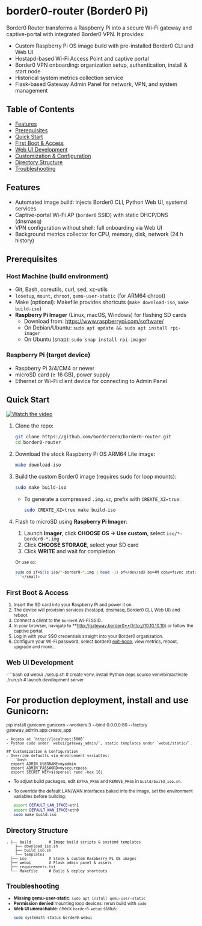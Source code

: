 # border0-router (Border0 Pi)

Border0 Router transforms a Raspberry Pi into a secure Wi-Fi gateway and captive-portal with integrated Border0 VPN. It provides:
  - Custom Raspberry Pi OS image build with pre-installed Border0 CLI and Web UI
  - Hostapd-based Wi-Fi Access Point and captive portal
  - Border0 VPN onboarding: organization setup, authentication, install & start node
  - Historical system metrics collection service
  - Flask-based Gateway Admin Panel for network, VPN, and system management

## Table of Contents
  - [Features](#features)
  - [Prerequisites](#prerequisites)
  - [Quick Start](#quick-start)
  - [First Boot & Access](#first-boot--access)
  - [Web UI Development](#web-ui-development)
  - [Customization & Configuration](#customization--configuration)
  - [Directory Structure](#directory-structure)
  - [Troubleshooting](#troubleshooting)

## Features
- Automated image build: injects Border0 CLI, Python Web UI, systemd services
- Captive-portal Wi-Fi AP (`border0` SSID) with static DHCP/DNS (dnsmasq)
- VPN configuration without shell: full onboarding via Web UI
- Background metrics collector for CPU, memory, disk, network (24 h history)

## Prerequisites
### Host Machine (build environment)
- Git, Bash, coreutils, curl, sed, xz-utils
- `losetup`, `mount`, `chroot`, `qemu-user-static` (for ARM64 chroot)
- Make (optional): Makefile provides shortcuts (`make download-iso`, `make build-iso`)
- **Raspberry Pi Imager** (Linux, macOS, Windows) for flashing SD cards
  - Download from: https://www.raspberrypi.com/software/
  - On Debian/Ubuntu: `sudo apt update && sudo apt install rpi-imager`
  - On Ubuntu (snap): `sudo snap install rpi-imager`

### Raspberry Pi (target device)
- Raspberry Pi 3/4/CM4 or newer
- microSD card (≥ 16 GB), power supply
- Ethernet or Wi-Fi client device for connecting to Admin Panel

## Quick Start
[![Watch the video](https://img.youtube.com/vi/W6hoqRWbjvo/maxresdefault.jpg)](https://youtu.be/W6hoqRWbjvo)

1. Clone the repo:
   ```bash
   git clone https://github.com/borderzero/border0-router.git
   cd border0-router
   ```
2. Download the stock Raspberry Pi OS ARM64 Lite image:
   ```bash
   make download-iso
   ```
3. Build the custom Border0 image (requires sudo for loop mounts):
   ```bash
   sudo make build-iso
   ```
   - To generate a compressed `.img.xz`, prefix with `CREATE_XZ=true`:
     ```bash
     sudo CREATE_XZ=true make build-iso
     ```
4. Flash to microSD using **Raspberry Pi Imager**:
   1. Launch **Imager**, click **CHOOSE OS → Use custom**, select `iso/*-border0-*.img`
   2. Click **CHOOSE STORAGE**, select your SD card
   3. Click **WRITE** and wait for completion
   
   <small>Or use `dd`:
   ```bash
   sudo dd if=$(ls iso/*-border0-*.img | head -1) of=/dev/sdX bs=4M conv=fsync status=progress
   ```</small>

## First Boot & Access
1. Insert the SD card into your Raspberry Pi and power it on.
2. The device will provision services (hostapd, dnsmasq, Border0 CLI, Web UI) and reboot.
3. Connect a client to the `border0` Wi-Fi SSID.
4. In your browser, navigate to **http://gateway.border0**(http://10.10.10.10) or follow the captive portal.
5. Log in with your SSO credentials straight into your Border0 organization.
6. Configure your Wi-Fi password, select border0 [exit-node](https://docs.border0.com/docs/exit-node), view metrics, reboot, upgrade and more...

## Web UI Development
-```bash
cd webui
./setup.sh        # create venv, install Python deps
source venv/bin/activate
./run.sh          # launch development server

# For production deployment, install and use Gunicorn:
pip install gunicorn
gunicorn --workers 3 --bind 0.0.0.0:80 --factory gateway_admin.app:create_app
```
- Access at `http://localhost:5000`
- Python code under `webui/gateway_admin/`, static templates under `webui/static/`.

## Customization & Configuration
- Override defaults via environment variables:
  ```bash
  export ADMIN_USERNAME=myadmin
  export ADMIN_PASSWORD=mysecurepass
  export SECRET_KEY=$(openssl rand -hex 16)
  ```
- To adjust build packages, edit `EXTRA_PKGS` and `REMOVE_PKGS` in `build/build_iso.sh`.

- To override the default LAN/WAN interfaces baked into the image, set the environment variables before building:
  ```bash
  export DEFAULT_LAN_IFACE=eth1
  export DEFAULT_WAN_IFACE=eth0
  sudo make build-iso
  ```

## Directory Structure
```
. ├── build        # Image build scripts & systemd templates
    ├── download_iso.sh
    ├── build_iso.sh
    └── templates
  ├── iso          # Stock & custom Raspberry Pi OS images
  ├── webui        # Flask admin panel & assets
  ├── requirements.txt
  └── Makefile     # Build & deploy shortcuts
```

## Troubleshooting
- **Missing qemu-user-static**: `sudo apt install qemu-user-static`
- **Permission denied** mounting loop devices: rerun build with `sudo`
- **Web UI unreachable**: check `border0-webui` status:
  ```bash
  sudo systemctl status border0-webui
  ```

<!-- EOF -->
